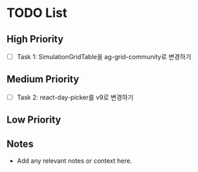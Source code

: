 # TODO List

## High Priority

- [ ] Task 1: SimulationGridTable을 ag-grid-community로 변경하기

## Medium Priority

- [ ] Task 2: react-day-picker를 v9로 변경하기

## Low Priority

## Notes

- Add any relevant notes or context here.
